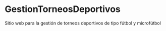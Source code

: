 # GestionTorneosDeportivos
Sitio web para la gestión de torneos deportivos de tipo fútbol y microfútbol
